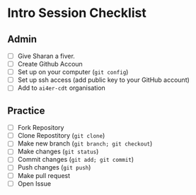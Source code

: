 # Intro Session Checklist

## Admin

- [ ] Give Sharan a fiver.
- [ ] Create Github Accoun
- [ ] Set up on your computer (`git config`)
- [ ] Set up ssh access (add public key to your GitHub account)
- [ ] Add to `ai4er-cdt` organisation

## Practice

- [ ] Fork Repository
- [ ] Clone Repostitory (`git clone`)
- [ ] Make new branch (`git branch; git checkout`)
- [ ] Make changes (`git status`)
- [ ] Commit changes (`git add; git commit`)
- [ ] Push changes (`git push`)
- [ ] Make pull request
- [ ] Open Issue
